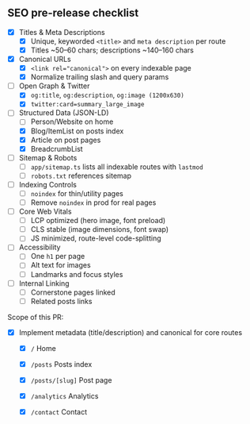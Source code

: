 ## SEO pre-release checklist

- [x] Titles & Meta Descriptions
  - [x] Unique, keyworded `<title>` and `meta description` per route
  - [x] Titles ~50–60 chars; descriptions ~140–160 chars
- [x] Canonical URLs
  - [x] `<link rel="canonical">` on every indexable page
  - [x] Normalize trailing slash and query params
- [ ] Open Graph & Twitter
  - [x] `og:title`, `og:description`, `og:image (1200x630)`
  - [x] `twitter:card=summary_large_image`
- [ ] Structured Data (JSON-LD)
  - [ ] Person/Website on home
  - [x] Blog/ItemList on posts index
  - [x] Article on post pages
  - [x] BreadcrumbList
- [ ] Sitemap & Robots
  - [ ] `app/sitemap.ts` lists all indexable routes with `lastmod`
  - [ ] `robots.txt` references sitemap
- [ ] Indexing Controls
  - [ ] `noindex` for thin/utility pages
  - [ ] Remove `noindex` in prod for real pages
- [ ] Core Web Vitals
  - [ ] LCP optimized (hero image, font preload)
  - [ ] CLS stable (image dimensions, font swap)
  - [ ] JS minimized, route-level code-splitting
- [ ] Accessibility
  - [ ] One `h1` per page
  - [ ] Alt text for images
  - [ ] Landmarks and focus styles
- [ ] Internal Linking
  - [ ] Cornerstone pages linked
  - [ ] Related posts links

Scope of this PR:
- [x] Implement metadata (title/description) and canonical for core routes
  - [x] `/` Home
  - [x] `/posts` Posts index
  - [x] `/posts/[slug]` Post page
  - [x] `/analytics` Analytics
  - [x] `/contact` Contact

